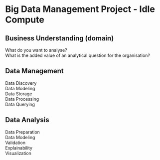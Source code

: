# Big Data Management Project - Idle Compute

## Business Understanding (domain)

What do you want to analyse? <br/>
What is the added value of an analytical question for the organisation? <br/>

## Data Management 
Data Discovery <br/>
Data Modeling <br/>
Data Storage <br/>
Data Processing <br/>
Data Querying <br/>

## Data Analysis 
Data Preparation <br/>
Data Modeling <br/>
Validation <br/>
Explainability <br/>
Visualization <br/>
